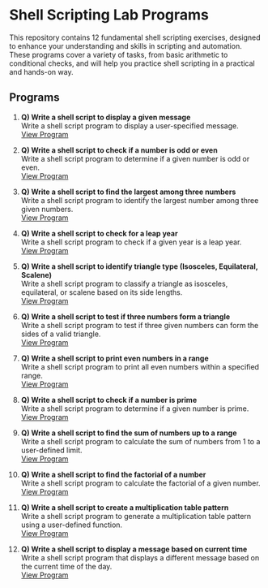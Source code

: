 # Shell Scripting Lab Programs

This repository contains 12 fundamental shell scripting exercises, designed to enhance your understanding and skills in scripting and automation. These programs cover a variety of tasks, from basic arithmetic to conditional checks, and will help you practice shell scripting in a practical and hands-on way.

## Programs

1. **Q) Write a shell script to display a given message**  
   Write a shell script program to display a user-specified message.  
   [View Program](./Q1.sh)

2. **Q) Write a shell script to check if a number is odd or even**  
   Write a shell script program to determine if a given number is odd or even.  
   [View Program](./Q2.sh)

3. **Q) Write a shell script to find the largest among three numbers**  
   Write a shell script program to identify the largest number among three given numbers.  
   [View Program](./Q3.sh)

4. **Q) Write a shell script to check for a leap year**  
   Write a shell script program to check if a given year is a leap year.  
   [View Program](./Q4.sh)

5. **Q) Write a shell script to identify triangle type (Isosceles, Equilateral, Scalene)**  
   Write a shell script program to classify a triangle as isosceles, equilateral, or scalene based on its side lengths.  
   [View Program](./Q5.sh)

6. **Q) Write a shell script to test if three numbers form a triangle**  
   Write a shell script program to test if three given numbers can form the sides of a valid triangle.  
   [View Program](./Q6.sh)

7. **Q) Write a shell script to print even numbers in a range**  
   Write a shell script program to print all even numbers within a specified range.  
   [View Program](./Q7.sh)

8. **Q) Write a shell script to check if a number is prime**  
   Write a shell script program to determine if a given number is prime.  
   [View Program](./Q8.sh)

9. **Q) Write a shell script to find the sum of numbers up to a range**  
   Write a shell script program to calculate the sum of numbers from 1 to a user-defined limit.  
   [View Program](./Q9.sh)

10. **Q) Write a shell script to find the factorial of a number**  
   Write a shell script program to calculate the factorial of a given number.  
   [View Program](./Q10.sh)

11. **Q) Write a shell script to create a multiplication table pattern**  
   Write a shell script program to generate a multiplication table pattern using a user-defined function.  
   [View Program](./Q11.sh)

12. **Q) Write a shell script to display a message based on current time**  
   Write a shell script program that displays a different message based on the current time of the day.  
   [View Program](./Q12.sh)
